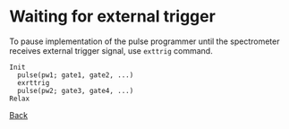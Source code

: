 # Waiting for external trigger

To pause implementation of the pulse programmer until the spectrometer receives external trigger signal, use `exttrig` command.

```
Init
  pulse(pw1; gate1, gate2, ...)
  exrttrig
  pulse(pw2; gate3, gate4, ...)
Relax
```

[Back](../)
